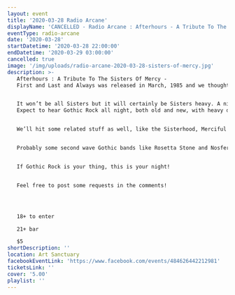 ```yaml
---
layout: event
title: '2020-03-28 Radio Arcane'
displayName: 'CANCELLED - Radio Arcane : Afterhours - A Tribute To The Sisters Of Mercy'
eventType: radio-arcane
date: '2020-03-28'
startDatetime: '2020-03-28 22:00:00'
endDatetime: '2020-03-29 03:00:00'
cancelled: true
image: '/img/uploads/radio-arcane-2020-03-28-sisters-of-mercy.jpg'
description: >-
   Afterhours : A Tribute To The Sisters Of Mercy -
   First and Last and Always was released in March, 1985 and we thought March, 2020 would be a good time to celebrate that history.


   It won’t be all Sisters but it will certainly be Sisters heavy. A night of tribute to one of the defining contributors of Gothic Rock (regardless of what Andrew Eldritch may say).
   Expect to hear Gothic Rock all night, both old and new, with heavy doses of genuine TSOM from the early EPs, the First and Last and Always era, Peel Sessions and who knows, maybe even some bootlegs.


   We’ll hit some related stuff as well, like the Sisterhood, Merciful Release stuff like The March Violets and early era The Mission.


   Probably some second wave Gothic bands like Rosetta Stone and Nosferatu etc. and some current bands that are keeping tradition alive like Sonsombre and The Kentucky Vampires.


   If Gothic Rock is your thing, this is your night!


   Feel free to post some requests in the comments!




   18+ to enter

   21+ bar

   $5
shortDescription: ''
location: Art Sanctuary
facebookEventLink: 'https://www.facebook.com/events/484626442212981'
ticketsLink: ''
cover: '5.00'
playlist: ''
---
```

